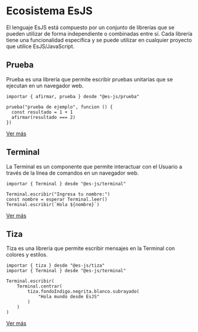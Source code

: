 # Ecosistema EsJS

El lenguaje EsJS está compuesto por un conjunto de librerías que se pueden utilizar de forma independiente o combinadas entre sí. Cada librería tiene una funcionalidad específica y se puede utilizar en cualquier proyecto que utilice EsJS/JavaScript.

## Prueba

Prueba es una librería que permite escribir pruebas unitarias que se ejecutan en un navegador web.

<InlinePlayground only-playground>

```esjs
importar { afirmar, prueba } desde "@es-js/prueba"

prueba("prueba de ejemplo", funcion () {
  const resultado = 1 + 1
  afirmar(resultado === 2)
})
```

</InlinePlayground>


<div class="pt-8 flex justify-center">
<a class="action primary-soft" href="/ecosistema/prueba">Ver más</a>
</div>

## Terminal

La Terminal es un componente que permite interactuar con el Usuario a través de la línea de comandos en un navegador web.

<InlinePlayground only-playground hide-console hide-preview="false">

```esjs
importar { Terminal } desde "@es-js/terminal"

Terminal.escribir("Ingresa tu nombre:")
const nombre = esperar Terminal.leer()
Terminal.escribir(`Hola ${nombre}`)
```

</InlinePlayground>

<div class="pt-8 flex justify-center">
<a class="action primary-soft" href="/ecosistema/terminal">Ver más</a>
</div>

## Tiza

Tiza es una librería que permite escribir mensajes en la Terminal con colores y estilos.

<InlinePlayground only-playground hide-console hide-preview="false">

```esjs
importar { tiza } desde "@es-js/tiza"
importar { Terminal } desde "@es-js/terminal"

Terminal.escribir(
    Terminal.centrar(
        tiza.fondoIndigo.negrita.blanco.subrayado(
            "Hola mundo desde EsJS"
        )
    )
)
```

</InlinePlayground>

<div class="pt-8 flex justify-center">
<a class="action primary-soft" href="/ecosistema/tiza">Ver más</a>
</div>
